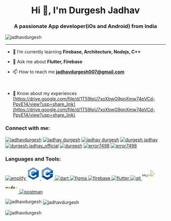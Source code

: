 <h1 align="center">Hi 👋, I'm Durgesh Jadhav</h1>
<h3 align="center">A passionate App developer(iOs and Android) from India</h3>

<p align="left"> <img src="https://komarev.com/ghpvc/?username=jadhavdurgesh&label=Profile%20views&color=0e75b6&style=flat" alt="jadhavdurgesh" /> </p>

<hr>

- 🌱 I’m currently learning **Firebase, Architecture, Nodejs, C++**

- 💬 Ask me about **Flutter, Firebase**

- 📫 How to reach me **jadhavdurgesh007@gmail.com**

<br>

- 📄 Know about my experiences [https://drive.google.com/file/d/1T59IpU7xoXbwG9pnXmw74pVCd-PpvE14/view?usp=share_link](https://drive.google.com/file/d/1T59IpU7xoXbwG9pnXmw74pVCd-PpvE14/view?usp=share_link)

<h3 align="left">Connect with me:</h3>
<p align="left">
<a href="https://dev.to/jadhavdurgesh" target="blank"><img align="center" src="https://raw.githubusercontent.com/rahuldkjain/github-profile-readme-generator/master/src/images/icons/Social/devto.svg" alt="jadhavdurgesh" height="30" width="40" /></a>
<a href="https://linkedin.com/in/jadhav durgesh" target="blank"><img align="center" src="https://raw.githubusercontent.com/rahuldkjain/github-profile-readme-generator/master/src/images/icons/Social/linked-in-alt.svg" alt="jadhav durgesh" height="30" width="40" /></a>
<a href="https://stackoverflow.com/users/jadhav durgesh" target="blank"><img align="center" src="https://raw.githubusercontent.com/rahuldkjain/github-profile-readme-generator/master/src/images/icons/Social/stack-overflow.svg" alt="jadhav durgesh" height="30" width="40" /></a>
<a href="https://fb.com/durgesh jadhav" target="blank"><img align="center" src="https://raw.githubusercontent.com/rahuldkjain/github-profile-readme-generator/master/src/images/icons/Social/facebook.svg" alt="durgesh jadhav" height="30" width="40" /></a>
<a href="https://instagram.com/durgesh.jadhav_official" target="blank"><img align="center" src="https://raw.githubusercontent.com/rahuldkjain/github-profile-readme-generator/master/src/images/icons/Social/instagram.svg" alt="durgesh.jadhav_official" height="30" width="40" /></a>
<a href="https://dribbble.com/durgesh" target="blank"><img align="center" src="https://raw.githubusercontent.com/rahuldkjain/github-profile-readme-generator/master/src/images/icons/Social/dribbble.svg" alt="durgesh" height="30" width="40" /></a>
<a href="https://www.leetcode.com/error7498" target="blank"><img align="center" src="https://raw.githubusercontent.com/rahuldkjain/github-profile-readme-generator/master/src/images/icons/Social/leet-code.svg" alt="error7498" height="30" width="40" /></a>
<a href="https://auth.geeksforgeeks.org/user/error7498" target="blank"><img align="center" src="https://raw.githubusercontent.com/rahuldkjain/github-profile-readme-generator/master/src/images/icons/Social/geeks-for-geeks.svg" alt="error7498" height="30" width="40" /></a>
</p>

<h3 align="left">Languages and Tools:</h3>
<p align="left"> <a href="https://aws.amazon.com/amplify/" target="_blank" rel="noreferrer"> <img src="https://docs.amplify.aws/assets/logo-dark.svg" alt="amplify" width="40" height="40"/> </a> <a href="https://www.cprogramming.com/" target="_blank" rel="noreferrer"> <img src="https://raw.githubusercontent.com/devicons/devicon/master/icons/c/c-original.svg" alt="c" width="40" height="40"/> </a> <a href="https://www.w3schools.com/cpp/" target="_blank" rel="noreferrer"> <img src="https://raw.githubusercontent.com/devicons/devicon/master/icons/cplusplus/cplusplus-original.svg" alt="cplusplus" width="40" height="40"/> </a> <a href="https://dart.dev" target="_blank" rel="noreferrer"> <img src="https://www.vectorlogo.zone/logos/dartlang/dartlang-icon.svg" alt="dart" width="40" height="40"/> </a> <a href="https://www.figma.com/" target="_blank" rel="noreferrer"> <img src="https://www.vectorlogo.zone/logos/figma/figma-icon.svg" alt="figma" width="40" height="40"/> </a> <a href="https://firebase.google.com/" target="_blank" rel="noreferrer"> <img src="https://www.vectorlogo.zone/logos/firebase/firebase-icon.svg" alt="firebase" width="40" height="40"/> </a> <a href="https://flutter.dev" target="_blank" rel="noreferrer"> <img src="https://www.vectorlogo.zone/logos/flutterio/flutterio-icon.svg" alt="flutter" width="40" height="40"/> </a> <a href="https://git-scm.com/" target="_blank" rel="noreferrer"> <img src="https://www.vectorlogo.zone/logos/git-scm/git-scm-icon.svg" alt="git" width="40" height="40"/> </a> <a href="https://www.mysql.com/" target="_blank" rel="noreferrer"> <img src="https://raw.githubusercontent.com/devicons/devicon/master/icons/mysql/mysql-original-wordmark.svg" alt="mysql" width="40" height="40"/> </a> <a href="https://nodejs.org" target="_blank" rel="noreferrer"> <img src="https://raw.githubusercontent.com/devicons/devicon/master/icons/nodejs/nodejs-original-wordmark.svg" alt="nodejs" width="40" height="40"/> </a> <a href="https://postman.com" target="_blank" rel="noreferrer"> <img src="https://www.vectorlogo.zone/logos/getpostman/getpostman-icon.svg" alt="postman" width="40" height="40"/> </a> </p>

<p><img align="left" src="https://github-readme-stats.vercel.app/api/top-langs?username=jadhavdurgesh&show_icons=true&locale=en&layout=compact" alt="jadhavdurgesh" /></p>

<p>&nbsp;<img align="center" src="https://github-readme-stats.vercel.app/api?username=jadhavdurgesh&show_icons=true&locale=en" alt="jadhavdurgesh" /></p>

<p><img align="center" src="https://github-readme-streak-stats.herokuapp.com/?user=jadhavdurgesh&" alt="jadhavdurgesh" /></p>

